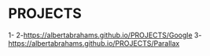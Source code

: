 # PROJECTS
1-
2-https://albertabrahams.github.io/PROJECTS/Google
3-https://albertabrahams.github.io/PROJECTS/Parallax
